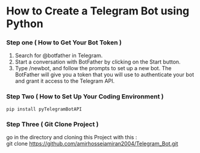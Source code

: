 # How to Create a Telegram Bot using Python

### Step one ( How to Get Your Bot Token )

1. Search for @botfather in Telegram.
2. Start a conversation with BotFather by clicking on the Start button.
3. Type /newbot, and follow the prompts to set up a new bot. The BotFather will give you a token that you will use to authenticate your bot and grant it access to the Telegram API.

### Step Two ( How to Set Up Your Coding Environment )

````
pip install pyTelegramBotAPI
````

### Step Three ( Git Clone Project )

go in the directory and cloning this Project with this : <br />
git clone https://github.com/amirhosseiamiran2004/Telegram_Bot.git
